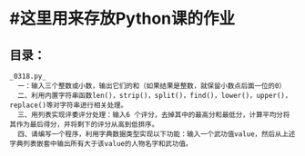 #这里用来存放Python课的作业
=
目录：
-
	_0318.py_
	  一：输入三个整数或小数，输出它们的和（如果结果是整数，就保留小数点后面一位的0）
	  二、利用内置字符串函数len()，strip()，split()，find()，lower()，upper()，replace()等对字符串进行相关处理。
	  三、用列表实现评委评分处理：输入6 个评分，去掉其中的最高分和最低分，计算平均分将其作为最后得分，并将剩下的评分从高到低排序。
	  四、请编写一个程序，利用字典数据类型实现以下功能：输入一个武功值value，然后从上述字典列表嵌套中输出所有大于该value的人物名字和武功值。
 
